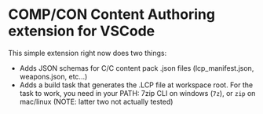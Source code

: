 # COMP/CON Content Authoring extension for VSCode
This simple extension right now does two things:
- Adds JSON schemas for C/C content pack .json files (lcp_manifest.json, weapons.json, etc...)
- Adds a build task that generates the .LCP file at workspace root. For the task to work, you need in your PATH: 7zip CLI on windows (`7z`), or `zip` on mac/linux (NOTE: latter two not actually tested)